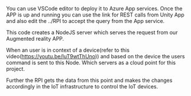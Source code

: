 You can use VSCode editor to deploy it to Azure App services. Once the APP is up and running you can use the link for REST calls from Unity App and also edit the ../RPI to accept the query from the App service.

This code creates a NodeJS server which serves the request from our Augmented reality APP. 

When an user is in context of a device(refer to this video(https://youtu.be/IuT9wtThUno)) and based on the device the users command is sent to this Node. Which servers as a cloud point for this project. 

Further the RPI gets the data from this point and makes the changes accordingly in the IoT infrastructure to control the IoT devices.